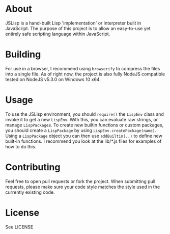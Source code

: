 # About
JSLisp is a hand-built Lisp 'implementation' or interpreter built in
JavaScript. The purpose of this project is to allow an easy-to-use yet entirely
safe scripting language within JavaScript.

# Building
For use in a browser, I recommend using `browserify` to compress the files into
a single file. As of right now, the project is also fully NodeJS compatible
tested on NodeJS v5.3.0 on Windows 10 x64.

# Usage
To use the JSLisp environment, you should `require()` the `LispEnv` class and
invoke it to get a new `LispEnv`. With this, you can evaluate raw strings, or
manage `LispPackage`s. To create new builtin functions or custom packages,
you should create a `LispPackage` by using `LispEnv.createPackage(name)`.
Using a `LispPackage` object you can then use `addBuiltin(..)` to define new
built-in functions. I recommend you look at the lib/*.js files for examples
of how to do this.

# Contributing
Feel free to open pull requests or fork the project. When submitting pull
requests, please make sure your code style matches the style used in the
currently existing code.

# License
See LICENSE